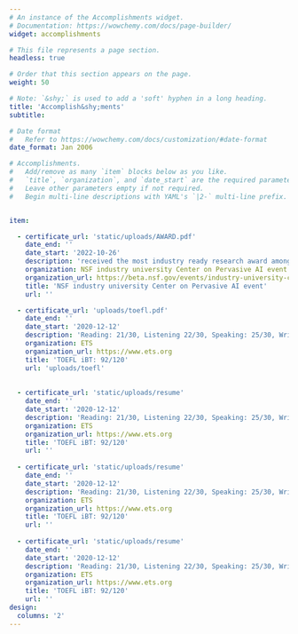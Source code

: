```yaml
---
# An instance of the Accomplishments widget.
# Documentation: https://wowchemy.com/docs/page-builder/
widget: accomplishments

# This file represents a page section.
headless: true

# Order that this section appears on the page.
weight: 50

# Note: `&shy;` is used to add a 'soft' hyphen in a long heading.
title: 'Accomplish&shy;ments'
subtitle:

# Date format
#   Refer to https://wowchemy.com/docs/customization/#date-format
date_format: Jan 2006

# Accomplishments.
#   Add/remove as many `item` blocks below as you like.
#   `title`, `organization`, and `date_start` are the required parameters.
#   Leave other parameters empty if not required.
#   Begin multi-line descriptions with YAML's `|2-` multi-line prefix.


item:

  - certificate_url: 'static/uploads/AWARD.pdf'
    date_end: ''
    date_start: '2022-10-26'
    description: 'received the most industry ready research award among a lot of great projects presented by CU Boulder university, Oregon State university     and Oakland University'
    organization: NSF industry university Center on Pervasive AI event
    organization_url: https://beta.nsf.gov/events/industry-university-cooperative-research-center/2022-11-14
    title: 'NSF industry university Center on Pervasive AI event'
    url: ''

  - certificate_url: 'uploads/toefl.pdf'
    date_end: ''
    date_start: '2020-12-12'
    description: 'Reading: 21/30, Listening 22/30, Speaking: 25/30, Writing: 24/30'
    organization: ETS
    organization_url: https://www.ets.org
    title: 'TOEFL iBT: 92/120'
    url: 'uploads/toefl'
    
  
  - certificate_url: 'static/uploads/resume'
    date_end: ''
    date_start: '2020-12-12'
    description: 'Reading: 21/30, Listening 22/30, Speaking: 25/30, Writing: 24/30'
    organization: ETS
    organization_url: https://www.ets.org
    title: 'TOEFL iBT: 92/120'
    url: ''
    
  - certificate_url: 'static/uploads/resume'
    date_end: ''
    date_start: '2020-12-12'
    description: 'Reading: 21/30, Listening 22/30, Speaking: 25/30, Writing: 24/30'
    organization: ETS
    organization_url: https://www.ets.org
    title: 'TOEFL iBT: 92/120'
    url: ''
  
  - certificate_url: 'static/uploads/resume'
    date_end: ''
    date_start: '2020-12-12'
    description: 'Reading: 21/30, Listening 22/30, Speaking: 25/30, Writing: 24/30'
    organization: ETS
    organization_url: https://www.ets.org
    title: 'TOEFL iBT: 92/120'
    url: ''
design:
  columns: '2'
---
```


